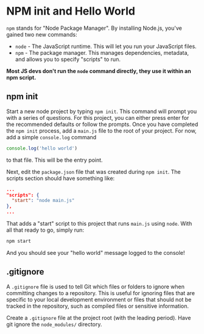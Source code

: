 # NPM init and Hello World

`npm` stands for "Node Package Manager". By installing Node.js, you've gained two new commands:

* `node` - The JavaScript runtime. This will let you run your JavaScript files.
* `npm` - The package manager. This manages dependencies, metadata, and allows you to specify "scripts" to run.

**Most JS devs don't run the `node` command directly, they use it within an npm script.**

## npm init

Start a new node project by typing `npm init`. This command will prompt you with a series of questions. For this project, you can either press enter for the recommended defaults or follow the prompts. Once you have completed the `npm init` process, add a `main.js` file to the root of your project. For now, add a simple `console.log` command

```js
console.log('hello world')
```

to that file. This will be the entry point.

Next, edit the `package.json` file that was created during `npm init`. The scripts section should have something like:

```json
...
"scripts": {
  "start": "node main.js"
},
...
```

That adds a "start" script to this project that runs `main.js` using `node`. With all that ready to go, simply run:

```bash
npm start
```

And you should see your "hello world" message logged to the console!

## .gitignore

A `.gitignore` file is used to tell Git which files or folders to ignore when committing changes to a repository. This is useful for ignoring files that are specific to your local development environment or files that should not be tracked in the repository, such as compiled files or sensitive information.

Create a `.gitignore` file at the project root (with the leading period). Have git ignore the `node_modules/` directory.
